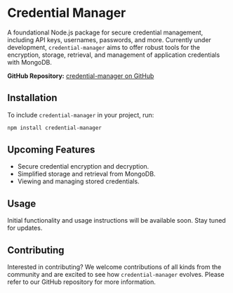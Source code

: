 # Credential Manager

A foundational Node.js package for secure credential management, including API keys, usernames, passwords, and more. Currently under development, `credential-manager` aims to offer robust tools for the encryption, storage, retrieval, and management of application credentials with MongoDB.

**GitHub Repository:** [credential-manager on GitHub](https://github.com/our-node-packages/node-credential-manager)

## Installation

To include `credential-manager` in your project, run:

```bash
npm install credential-manager
```

## Upcoming Features

- Secure credential encryption and decryption.
- Simplified storage and retrieval from MongoDB.
- Viewing and managing stored credentials.

## Usage

Initial functionality and usage instructions will be available soon. Stay tuned for updates.

## Contributing

Interested in contributing? We welcome contributions of all kinds from the community and are excited to see how `credential-manager` evolves. Please refer to our GitHub repository for more information.
